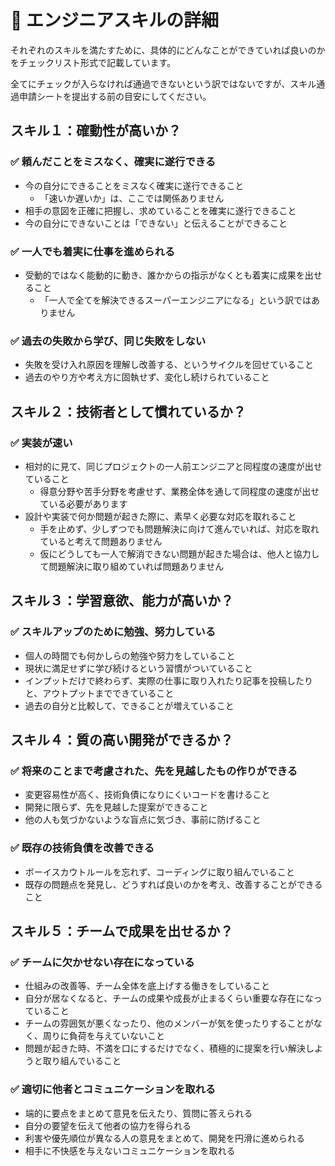 # 📓 エンジニアスキルの詳細

それぞれのスキルを満たすために、具体的にどんなことができていれば良いのかをチェックリスト形式で記載しています。

全てにチェックが入らなければ通過できないという訳ではないですが、スキル通過申請シートを提出する前の目安にしてください。

## スキル１：確動性が高いか？

### ✅ 頼んだことをミスなく、確実に遂行できる

  - 今の自分にできることをミスなく確実に遂行できること
    - 「速いか遅いか」は、ここでは関係ありません
  - 相手の意図を正確に把握し、求めていることを確実に遂行できること
  - 今の自分にできないことは「できない」と伝えることができること

### ✅ 一人でも着実に仕事を進められる

  - 受動的ではなく能動的に動き、誰かからの指示がなくとも着実に成果を出せること
    - 「一人で全てを解決できるスーパーエンジニアになる」という訳ではありません

### ✅ 過去の失敗から学び、同じ失敗をしない

  - 失敗を受け入れ原因を理解し改善する、というサイクルを回せていること
  - 過去のやり方や考え方に固執せず、変化し続けられていること

## スキル２：技術者として慣れているか？

### ✅ 実装が速い

  - 相対的に見て、同じプロジェクトの一人前エンジニアと同程度の速度が出せていること
    - 得意分野や苦手分野を考慮せず、業務全体を通して同程度の速度が出せている必要があります
  - 設計や実装で何か問題が起きた際に、素早く必要な対応を取れること
    - 手を止めず、少しずつでも問題解決に向けて進んでいれば、対応を取れていると考えて問題ありません
    - 仮にどうしても一人で解消できない問題が起きた場合は、他人と協力して問題解決に取り組めていれば問題ありません

## スキル３：学習意欲、能力が高いか？

### ✅ スキルアップのために勉強、努力している

  - 個人の時間でも何かしらの勉強や努力をしていること
  - 現状に満足せずに学び続けるという習慣がついていること
  - インプットだけで終わらず、実際の仕事に取り入れたり記事を投稿したりと、アウトプットまでできていること
  - 過去の自分と比較して、できることが増えていること

## スキル４：質の高い開発ができるか？

### ✅ 将来のことまで考慮された、先を見越したもの作りができる

  - 変更容易性が高く、技術負債になりにくいコードを書けること
  - 開発に限らず、先を見越した提案ができること
  - 他の人も気づかないような盲点に気づき、事前に防げること

### ✅ 既存の技術負債を改善できる

  - ボーイスカウトルールを忘れず、コーディングに取り組んでいること
  - 既存の問題点を発見し、どうすれば良いのかを考え、改善することができること

## スキル５：チームで成果を出せるか？

### ✅ チームに欠かせない存在になっている

  - 仕組みの改善等、チーム全体を底上げする働きをしていること
  - 自分が居なくなると、チームの成果や成長が止まるくらい重要な存在になっていること
  - チームの雰囲気が悪くなったり、他のメンバーが気を使ったりすることがなく、周りに負荷を与えていないこと
  - 問題が起きた時、不満を口にするだけでなく、積極的に提案を行い解決しようと取り組んでいること

### ✅ 適切に他者とコミュニケーションを取れる

  - 端的に要点をまとめて意見を伝えたり、質問に答えられる
  - 自分の要望を伝えて他者の協力を得られる
  - 利害や優先順位が異なる人の意見をまとめて、開発を円滑に進められる
  - 相手に不快感を与えないコミュニケーションを取れる
